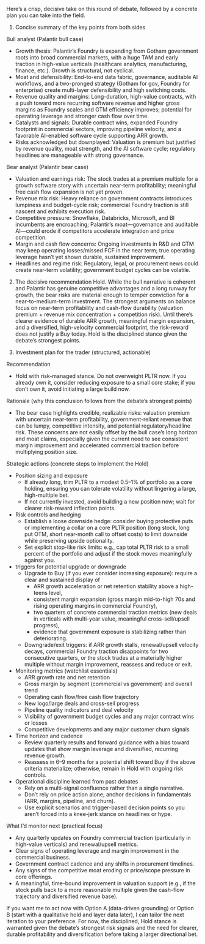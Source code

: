 Here’s a crisp, decisive take on this round of debate, followed by a concrete plan you can take into the field.

1) Concise summary of the key points from both sides

Bull analyst (Palantir bull case)
- Growth thesis: Palantir’s Foundry is expanding from Gotham government roots into broad commercial markets, with a huge TAM and early traction in high-value verticals (healthcare analytics, manufacturing, finance, etc.). Growth is structural, not cyclical.
- Moat and defensibility: End-to-end data fabric, governance, auditable AI workflows, and a two-pronged strategy (Gotham for gov, Foundry for enterprise) create multi-layer defensibility and high switching costs.
- Revenue quality and margins: Long-duration, high-value contracts, with a push toward more recurring software revenue and higher gross margins as Foundry scales and GTM efficiency improves; potential for operating leverage and stronger cash flow over time.
- Catalysts and signals: Durable contract wins, expanded Foundry footprint in commercial sectors, improving pipeline velocity, and a favorable AI-enabled software cycle supporting ARR growth.
- Risks acknowledged but downplayed: Valuation is premium but justified by revenue quality, moat strength, and the AI software cycle; regulatory headlines are manageable with strong governance.

Bear analyst (Palantir bear case)
- Valuation and earnings risk: The stock trades at a premium multiple for a growth software story with uncertain near-term profitability; meaningful free cash flow expansion is not yet proven.
- Revenue mix risk: Heavy reliance on government contracts introduces lumpiness and budget-cycle risk; commercial Foundry traction is still nascent and exhibits execution risk.
- Competitive pressure: Snowflake, Databricks, Microsoft, and BI incumbents are encroaching; Palantir’s moat—governance and auditable AI—could erode if competitors accelerate integration and price competition.
- Margin and cash flow concerns: Ongoing investments in R&D and GTM may keep operating losses/missed FCF in the near term; true operating leverage hasn’t yet shown durable, sustained improvement.
- Headlines and regime risk: Regulatory, legal, or procurement news could create near-term volatility; government budget cycles can be volatile.

2) The decisive recommendation
Hold. While the bull narrative is coherent and Palantir has genuine competitive advantages and a long runway for growth, the bear risks are material enough to temper conviction for a near-to-medium-term investment. The strongest arguments on balance focus on near-term profitability and cash-flow durability (valuation premium + revenue mix concentration + competition risk). Until there’s clearer evidence of durable ARR growth, meaningful margin expansion, and a diversified, high-velocity commercial footprint, the risk-reward does not justify a Buy today. Hold is the disciplined stance given the debate’s strongest points.

3) Investment plan for the trader (structured, actionable)

Recommendation
- Hold with risk-managed stance. Do not overweight PLTR now. If you already own it, consider reducing exposure to a small core stake; if you don’t own it, avoid initiating a large build now.

Rationale (why this conclusion follows from the debate’s strongest points)
- The bear case highlights credible, realizable risks: valuation premium with uncertain near-term profitability, government-reliant revenue that can be lumpy, competitive intensity, and potential regulatory/headline risk. These concerns are not easily offset by the bull case’s long horizon and moat claims, especially given the current need to see consistent margin improvement and accelerated commercial traction before multiplying position size.

Strategic actions (concrete steps to implement the Hold)
- Position sizing and exposure
  - If already long, trim PLTR to a modest 0.5–1% of portfolio as a core holding, ensuring you can tolerate volatility without lingering a large, high-multiple bet.
  - If not currently invested, avoid building a new position now; wait for clearer risk-reward inflection points.
- Risk controls and hedging
  - Establish a loose downside hedge: consider buying protective puts or implementing a collar on a core PLTR position (long stock, long put OTM, short near-month call to offset costs) to limit downside while preserving upside optionality.
  - Set explicit stop-like risk limits: e.g., cap total PLTR risk to a small percent of the portfolio and adjust if the stock moves meaningfully against you.
- triggers for potential upgrade or downgrade
  - Upgrade to Buy (if you ever consider increasing exposure): require a clear and sustained display of
    - ARR growth acceleration or net retention stability above a high-teens level,
    - consistent margin expansion (gross margin mid-to-high 70s and rising operating margins in commercial Foundry),
    - two quarters of concrete commercial traction metrics (new deals in verticals with multi-year value, meaningful cross-sell/upsell progress),
    - evidence that government exposure is stabilizing rather than deteriorating.
  - Downgrade/exit triggers: if ARR growth stalls, renewal/upsell velocity decays, commercial Foundry traction disappoints for two consecutive quarters, or the stock trades at a materially higher multiple without margin improvement, reassess and reduce or exit.
- Monitoring metrics (watchlist essentials)
  - ARR growth rate and net retention
  - Gross margin by segment (commercial vs government) and overall trend
  - Operating cash flow/free cash flow trajectory
  - New logo/large deals and cross-sell progress
  - Pipeline quality indicators and deal velocity
  - Visibility of government budget cycles and any major contract wins or losses
  - Competitive developments and any major customer churn signals
- Time horizon and cadence
  - Review quarterly results and forward guidance with a bias toward updates that show margin leverage and diversified, recurring revenue growth.
  - Reassess in 6–9 months for a potential shift toward Buy if the above criteria materialize; otherwise, remain in Hold with ongoing risk controls.
- Operational discipline learned from past debates
  - Rely on a multi-signal confluence rather than a single narrative.
  - Don’t rely on price action alone; anchor decisions in fundamentals (ARR, margins, pipeline, and churn).
  - Use explicit scenarios and trigger-based decision points so you aren’t forced into a knee-jerk stance on headlines or hype.

What I’d monitor next (practical focus)
- Any quarterly updates on Foundry commercial traction (particularly in high-value verticals) and renewal/upsell metrics.
- Clear signs of operating leverage and margin improvement in the commercial business.
- Government contract cadence and any shifts in procurement timelines.
- Any signs of the competitive moat eroding or price/scope pressure in core offerings.
- A meaningful, time-bound improvement in valuation support (e.g., if the stock pulls back to a more reasonable multiple given the cash-flow trajectory and diversified revenue base).

If you want me to act now with Option A (data-driven grounding) or Option B (start with a qualitative hold and layer data later), I can tailor the next iteration to your preference. For now, the disciplined, Hold stance is warranted given the debate’s strongest risk signals and the need for clearer, durable profitability and diversification before taking a larger directional bet.